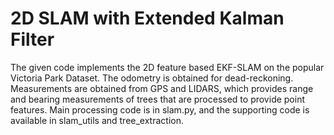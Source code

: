# 2D SLAM with Extended Kalman Filter

The given code implements the 2D feature based EKF-SLAM on the popular Victoria Park Dataset. The odometry is obtained for dead-reckoning. Measurements are obtained from GPS and LIDARS, which provides range and bearing measurements of trees that are processed to provide point features. Main processing code is in slam.py, and the supporting code is available in slam_utils and tree_extraction.
